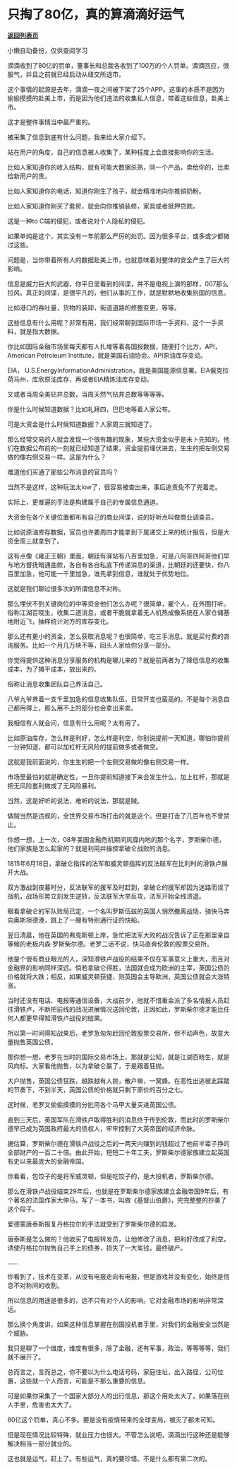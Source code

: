 # 只掏了80亿，真的算滴滴好运气

[**返回列表页**](/gzh/记忆承载3)

小懒自动备份，仅供查阅学习

滴滴收到了80亿的罚单，董事长和总裁各收到了100万的个人罚单。滴滴回应，很服气，并且之前就已经启动从纽交所退市。  

  

这个事情的起源是去年，滴滴一夜之间被下架了25个APP。这事的本质不是因为偷偷摸摸的赴美上市，而是因为他们违法的收集私人信息，带着这些信息，赴美上市。  

  

这才是整件事情当中最严重的。  

  

被采集了信息到底有什么问题，我来给大家介绍下。

  

站在用户的角度，自己的信息被人收集了，某种程度上会直接影响你的生活。

  

比如人家知道你的收入结构，就有可能大数据杀熟，同一个产品，卖给你的，比卖给新用户的贵。

  

比如人家知道你的电话，知道你刚生了孩子，就会精准地向你推销奶粉。

  

比如人家知道你刚买了套房，就会向你推销装修，家具或者抵押贷款。

  

这是一种to C端的侵犯，或者说对个人隐私的侵犯。  

  

如果单纯是这个，其实没有一年前那么严厉的处罚。因为很多平台，或多或少都做过这些。  

  

问题是，当你带着所有人的数据赴美上市，也就意味着对整体的安全产生了巨大的影响。  

  

信息是威力巨大的武器，你平日里看到的间谍，并不是电视上演的那样，007那么拉风。真正的间谍，是很平凡的，他们从事的工作，就是默默地收集别国的信息。  

  

比如港口的吞吐量，货物的装卸，街道道路的修整变更，等等。

  

这些信息有什么用呢？非常有用，我们经常聊到国际市场一手资料，这个一手资料，就是指大数据。

  

你比如国际金融市场里每天都有人扎堆等着各国报数据，随便打个比方，API，American Petroleum
Institute，就是美国石油协会。API原油库存变动。

  

EIA，
U.S.EnergyInformationAdministration，就是美国能源信息署。EIA俄克拉荷马州，库欣原油库存，再或者EIA精炼油库存变动。

  

又或者当周全美钻井总数，当周天然气钻井总数等等等等。

  

你是什么时候知道数据？比如礼拜四，巴巴地等着人家公布。  

  

可是大资金是什么时候知道数据？人家周三就知道了。

  

那么经常交易的人就会发现一个很有趣的现象，某些大资金似乎是未卜先知的。他们在数据公布前的一刻就已经知道了结果，资金提前埋伏进去，生生的把左侧交易做的像右侧交易一样。这是为什么？

  

难道他们买通了那些公布消息的官员吗？

  

当然不是这样，这种玩法太low了，很容易被查出来，事后追责免不了兜着走。

  

实际上，更普遍的手法是构建属于自己的专属信息通道。

  

大资金在各个关键位置都布有自己的商业间谍，说的好听点叫做商业调查员。

  

比如说原油库存数据，官员也许要周四才能拿到下属递交上来的统计报告，但是大资金周三就拿到了。  

  

这有点像《雍正王朝》里面，朝廷有驿站有八百里加急，可是八阿哥四阿哥他们早与地方督抚暗通曲款，各自有各自私底下传递消息的渠道，比朝廷的还要快，你八百里加急，他可能一千里加急，谁先拿到信息，谁就处于优势地位。

  

这就是我们聊过很多次的所谓信息不对称。

  

那么埋伏不到关键岗位的中等资金他们怎么办呢？很简单，雇个人，在外围打听。俗称江湖百晓生，收集二道消息，或者干脆就拿着无人机热成像系统在人家仓储基地附近飞，抽样统计对方的库存变化。

  

那么还有更小的资金，怎么获取消息呢？也很简单，吃三手消息。就是买付费的咨询服务。比如一个月几万块不等，回头人家给你分享一部分。

  

你觉得提供这种消息分享服务的机构是哪儿来的？就是前两者为了降低信息的收集成本，为了摊平成本，放出来的。

  

俗称让消息收集团队自己养活自己。

  

八爷九爷养着一支千里加急的信息收集队伍，日常开支也蛮高的。不是每个消息自己都用得上，那么用不上的部分也会拿出来卖。

  

我相信有人就会问，信息有什么用呢？太有用了。

  

比如原油库存，怎么样是利好，怎么样是利空，你别说提前一天知道，哪怕你提前一分钟知道，都可以加杠杆无风险的提前做多或者做空。

  

这就是我前面说的，你生生的把一个左侧交易做的像右侧交易一样。  

  

市场里最怕的就是确定性，一旦你提前知道接下来会发生什么，加上杠杆，那就是把无风险套利做成了无风险暴利。

  

当然，这是好听的说法，难听的说法，那就是贼。

  

做贼当然是违规的，全世界交易市场打击的就是这个。但是打击了几百年也不曾禁止。

  

你想一想，上一次，08年美国金融危机期间风靡内地的那个名字，罗斯柴尔德，他们家族是怎么起家的？就是利用并操控拿破仑战败的消息。

  

1815年6月18日，拿破仑指挥的法军和威灵顿指挥的反法联军在比利时的滑铁卢展开大战。

  

双方激战到夜暮时分，反法联军的援军及时赶到，拿破仑的援军却因为迷路而误了战机，战场形势立刻发生逆转，反法联军大举反攻，法军开始全线溃退。

  

眼看拿破仑的军队败局已定，一个名叫罗斯伍兹的英国人悄然撤离战场，骑快马奔向奥斯坦德港，跳上了一艘有特别通行证的快船。

  

翌日清晨，他在英国的弗克斯顿上岸，急忙把法军大败的战况告诉了正在那里亲自等候的老板内森·罗斯柴尔德。老罗二话不说，快马直奔伦敦的股票交易所。

  

他是个很有商业眼光的人，深知滑铁卢战役的结果不仅在军事意义上重大，而且对金融界的影响同样深远。倘若拿破仑得胜，法国就会成为欧洲的主宰，英国公债的价格就将大跌；相反，如果威灵顿获捷，则英国会主导欧洲，英国公债就会大涨特涨。

  

当时还没有电话、电报等通信设备，大战前夕，他就不惜重金派了多名情报人员赶往滑铁卢，不断把前线的战况进展情况送回伦敦，正因如此，罗斯柴尔德才能比任何人都更早得知滑铁卢战役的结果。

  

所以第一时间得知战果后，老罗急匆匆赶回伦敦股票交易所，但不动声色，故意大量抛售英国公债。

  

那你想一想，老罗在当时的国际交易市场上，那就是公知，就是江湖百晓生，就是风向标。大家看他抛售，以为拿破仑赢了，于是跟着狂抛。  

  

大户抛售，英国公债狂跌，越跌越有人抛，散户嘛，一窝蜂。在恶性出逃彼此踩踏的节奏下，不到半天，英国公债的价格就只剩下原价的百分之七。

  

这时候，老罗又偷偷摸摸的分批用各个马甲大量买进英国公债。

  

直到三天后，英国军队在滑铁卢取得胜利的消息终于传到伦敦，而此时的罗斯柴尔德早已成为英国政府最大的债权人，牢牢控制了大英帝国的经济命脉。

  

据估算，罗斯柴尔德在滑铁卢战役之后的一两天内赚到的钱超过了他前半辈子挣的全部财产的一百二十倍。由此开始，短短二十年工夫，罗斯柴尔德家族建立起英国有史以来最庞大的金融帝国。

  

你看看，包饺子的是将军威灵顿，但是吃饺子的，是大投机者，罗斯柴尔德。

  

那么在滑铁卢战役结束29年后，也就是在罗斯柴尔德家族建立金融帝国9年后，有个著名的法国作家大仲马，写了一本书，叫做《基督山伯爵》，完完整整的抄袭了这个段子。

  

爱德蒙唐泰斯报复丹格拉尔的手法就受到了罗斯柴尔德的启发。

  

唐泰斯是怎么做的？他收买了电报转发员，让他修改了消息，把利好改成了利空，诱使丹格拉尔抛售自己手上的债券，损失了一大笔钱，最终破产。

  

......

  

你看到了，技术在变革，从没有电报走向有电报，但是游戏并没有变化，始终是信息不对称间的收割。

  

所以信息的用途是很多的，远不只有对个人的影响。它对金融市场的影响非常深远。

  

那么换个角度讲，如果这种信息掌握在别国投机者手里，对我们的金融安全当然是个威胁。

  

我只是聊了一个维度，维度有很多，除了金融，还有军事，政治，等等等等，我们就不展开了。

  

总而言之，言而总之，你不要以为什么电话号码，家庭住址，出入路径，公司位置，这些就一个人而言，可能是不那么重要的信息。

  

可是如果你采集了一个国家大部分人的出行信息，那这个用处太大了。如果落在别人手里，危害也太大了。

  

80亿这个罚单，真心不多。要是没有疫情带来的全球变局，被灭了都未可知。  

  

但是现在情况比较特殊，就业压力也很大。不管怎么说吧，滴滴出行这种还是能够解决相当一部分就业的。  

  

这也就是运气，赶上了。有些运气，真的要珍惜。不是什么都有第二次的。


